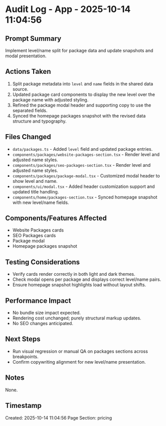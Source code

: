 # Audit Log - App - 2025-10-14 11:04:56

## Prompt Summary

Implement level/name split for package data and update snapshots and modal presentation.

## Actions Taken

1. Split package metadata into `level` and `name` fields in the shared data source.
2. Updated package card components to display the new level over the package name with adjusted styling.
3. Refined the package modal header and supporting copy to use the separated fields.
4. Synced the homepage packages snapshot with the revised data structure and typography.

## Files Changed

- `data/packages.ts` - Added `level` field and updated package entries.
- `components/packages/website-packages-section.tsx` - Render level and adjusted name styles.
- `components/packages/seo-packages-section.tsx` - Render level and adjusted name styles.
- `components/packages/package-modal.tsx` - Customized modal header to show level and name.
- `components/ui/modal.tsx` - Added header customization support and updated title handling.
- `components/home/packages-section.tsx` - Synced homepage snapshot with new level/name fields.

## Components/Features Affected

- Website Packages cards
- SEO Packages cards
- Package modal
- Homepage packages snapshot

## Testing Considerations

- Verify cards render correctly in both light and dark themes.
- Check modal opens per package and displays correct level/name pairs.
- Ensure homepage snapshot highlights load without layout shifts.

## Performance Impact

- No bundle size impact expected.
- Rendering cost unchanged; purely structural markup updates.
- No SEO changes anticipated.

## Next Steps

- Run visual regression or manual QA on packages sections across breakpoints.
- Confirm copywriting alignment for new level/name presentation.

## Notes

None.

## Timestamp

Created: 2025-10-14 11:04:56
Page Section: pricing
